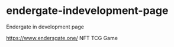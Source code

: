 # endergate-indevelopment-page
Endergate in development page

https://www.endersgate.one/
NFT TCG Game
